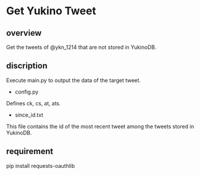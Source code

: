 # Get Yukino Tweet

## overview
Get the tweets of @ykn_1214 that are not stored in YukinoDB.

## discription
Execute main.py to output the data of the target tweet.

* config.py

Defines ck, cs, at, ats.

* since_id.txt

This file contains the id of the most recent tweet among the tweets stored in YukinoDB.

## requirement
pip install requests-oauthlib
